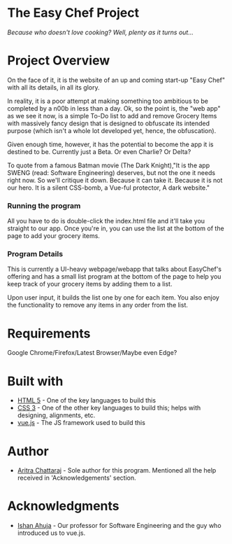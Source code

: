 # The Easy Chef Project

_Because who doesn't love cooking? Well, plenty as it turns out..._

# Project Overview

On the face of it, it is the website of an up and coming start-up "Easy Chef" with all its details, in all its glory.

In reality, it is a poor attempt at making something too ambitious to be completed by a n00b in less than a day.
Ok, so the point is, the "web app" as we see it now, is a simple To-Do list to add and remove Grocery Items with massively fancy design that is designed to obfuscate its intended purpose (which isn't a whole lot developed yet, hence, the obfuscation).

Given enough time, however, it has the potential to become the app it is destined to be. Currently just a Beta. Or even Charlie? Or Delta? 

To quote from a famous Batman movie (The Dark Knight),"It is the app SWENG (read: Software Engineering) deserves, but not the one it needs right now. So we'll critique it down. Because it can take it. Because it is not our hero. It is a silent CSS-bomb, a Vue-ful protector, A dark website." 

### Running the program

All you have to do is double-click the index.html file and it'll take you straight to our app. Once you're in, you can use the list at the bottom of the page to add your grocery items.

### Program Details

This is currently a UI-heavy webpage/webapp that talks about EasyChef's offering and has a small list program at the bottom of the page to help you keep track of your grocery items by adding them to a list. 

Upon user input, it builds the list one by one for each item. You also enjoy the functionality to remove any items in any order from the list. 

# Requirements

Google Chrome/Firefox/Latest Browser/Maybe even Edge?

# Built with

* [HTML 5](https://html.com/) - One of the key languages to build this
* [CSS 3](https://developer.mozilla.org/en-US/docs/Web/CSS) - One of the other key languages to build this; helps with designing, alignments, etc.
* [vue.js](https://vuejs.org/) - The JS framework used to build this

# Author

 * [Aritra Chattaraj](https://github.com/aritra96) - Sole author for this program. Mentioned all the help received in 'Acknowledgements' section.

# Acknowledgments

 * [Ishan Ahuja](https://github.com/ishanAhuja) - Our professor for Software Engineering and the guy who introduced us to vue.js. 
